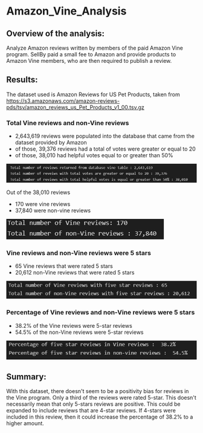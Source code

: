 # Amazon_Vine_Analysis

## Overview of the analysis: 

Analyze Amazon reviews written by members of the paid Amazon Vine program. SellBy paid a small fee to Amazon and provide products to Amazon Vine members, who are then required to publish a review.

## Results: 

The dataset used is Amazon Reviews for US Pet Products, taken from https://s3.amazonaws.com/amazon-reviews-pds/tsv/amazon_reviews_us_Pet_Products_v1_00.tsv.gz

### Total Vine reviews and non-Vine reviews

- 2,643,619 reviews were populated into the database that came from the dataset provided by Amazon
- of those, 39,376 reviews had a total of votes were greater or equal to 20
- of those, 38,010 had helpful votes equal to or greater than 50% 

![screen_1](/resource/total_overall_counts.png)

Out of the 38,010 reviews
- 170 were vine reviews
- 37,840 were non-vine reviews

![screen_2](/resource/total_vine_reviews.png)

### Vine reviews and non-Vine reviews were 5 stars

- 65 Vine reviews that were rated 5 stars
- 20,612 non-Vine reviews that were rated 5 stars

![screen_3](/resource/five_star_review.png)

### Percentage of Vine reviews and non-Vine reviews were 5 stars

- 38.2% of the Vine reviews were 5-star reviews
- 54.5% of the non-Vine reviews were 5-star reviews

![screen_4](/resource/per_five_star_review.png)


## Summary: 

With this dataset, there doesn't seem to be a positivity bias for reviews in the Vine program. Only a third of the reviews were rated 5-star. This doesn't necessarily mean that only 5-stars reviews are positive. This could be expanded to include reviews that are 4-star reviews. If 4-stars were included in this review, then it could increase the percentage of 38.2% to a higher amount. 
